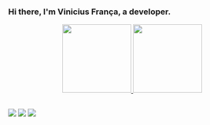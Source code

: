 ### Hi there, I'm Vinicius França, a developer.
<div align="center">
  <a href="https://github.com/vingadorv">
  <img height="140em" src="https://github-readme-stats.vercel.app/api?username=vingadorv&show_icons=true&theme=tokyonight&include_all_commits=true&count_private=true"/>
  <img height="140em" src="https://github-readme-stats.vercel.app/api/top-langs/?username=vingadorv&layout=compact&langs_count=7&theme=tokyonight"/>
</div>
  
  ##
  
<div>
  <a href="https://www.linkedin.com/in/vin%C3%ADcius-fran%C3%A7a-99b15821b/" target="_blank"><img src="https://img.shields.io/badge/-LinkedIn-%230077B5?style=for-the-badge&logo=linkedin&logoColor=white" target="_blank"></a> 
  <a href = "mailto:vinifranca13@gmail.com"><img src="https://img.shields.io/badge/-Gmail-%23333?style=for-the-badge&logo=gmail&logoColor=white" target="_blank"></a>
  <a href="https://www.instagram.com/viniciusf1997/" target="_blank"><img src="https://img.shields.io/badge/-Instagram-%23E4405F?style=for-the-badge&logo=instagram&logoColor=white" target="_blank"></a>
</div>
